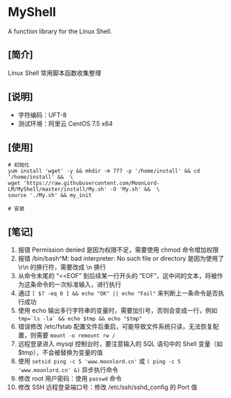 
# MyShell
A function library for the Linux Shell.  

## [简介]
Linux Shell 常用脚本函数收集整理  

## [说明]
- 字符编码：UFT-8  
- 测试环境：阿里云 CentOS 7.5 x64  

## [使用]
````Shell
# 初始化
yum install 'wget' -y && mkdir -m 777 -p '/home/install' && cd '/home/install' &&  \
wget 'https://raw.githubusercontent.com/MoonLord-LM/MyShell/master/install/My.sh' -O 'My.sh' &&  \
source './My.sh' && my_init

# 安装

````

## [笔记]
01. 报错 Permission denied 是因为权限不足，需要使用 chmod 命令增加权限  
02. 报错 /bin/bash^M: bad interpreter: No such file or directory 是因为使用了 \r\n 的换行符，需要改成 \n 换行  
03. 从命令末尾的 “<<EOF” 到后续某一行开头的 “EOF”，这中间的文本，将被作为这条命令的一次标准输入，进行执行  
04. 通过 ``[ $? -eq 0 ] && echo "OK" || echo "Fail"`` 来判断上一条命令是否执行成功  
05. 使用 echo 输出多行字符串的变量时，需要加引号，否则会变成一行，例如 ``tmp=`ls -la` && echo $tmp && echo "$tmp"``  
06. 错误修改 /etc/fstab 配置文件后重启，可能导致文件系统只读，无法恢复配置，则需要 ``mount -o remount rw /``  
07. 远程登录进入 mysql 控制台时，要注意输入的 SQL 语句中的 Shell 变量（如 $tmp），不会被替换为变量的值  
08. 使用 ``setsid ping -c 5 'www.moonlord.cn'`` 或 ``( ping -c 5 'www.moonlord.cn' &)`` 异步执行命令  
09. 修改 root 用户密码：使用 ``passwd`` 命令  
10. 修改 SSH 远程登录端口号：修改 /etc/ssh/sshd_config  的 Port 值  

